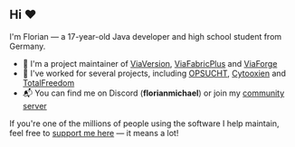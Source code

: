 ## Hi ❤️

I'm Florian — a 17-year-old Java developer and high school student from Germany.

* 🔧 I'm a project maintainer of [ViaVersion](https://github.com/ViaVersion), [ViaFabricPlus](https://github.com/ViaVersion/ViaFabricPlus) and [ViaForge](https://github.com/ViaVersion/ViaForge)
* 📌 I've worked for several projects, including [OPSUCHT](https://opsucht.net/), [Cytooxien](https://cytooxien.de/) and [TotalFreedom](https://totalfreedom.me/)
* 📬 You can find me on Discord (**florianmichael**) or join my [community server](https://discord.gg/97GXQxuf7W)

If you're one of the millions of people using the software I help maintain, feel free to [support me here](https://florianmichael.de/donate) — it means a lot!
